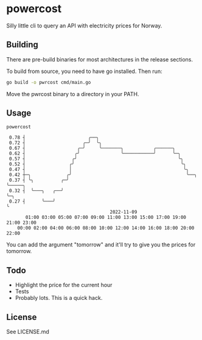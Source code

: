 # powercost

Silly little cli to query an API with electricity prices for Norway.

## Building
There are pre-build binaries for most architectures in the release sections.

To build from source, you need to have go installed. Then run:
```bash
go build -o pwrcost cmd/main.go
```
Move the pwrcost binary to a directory in your PATH.
## Usage

```
powercost

 0.78 ┤                       ╭──╮
 0.72 ┤                     ╭─╯  ╰╮
 0.67 ┤                   ╭─╯     ╰───────╮           ╭──────╮
 0.62 ┤                  ╭╯               ╰───────────╯      ╰─╮
 0.57 ┤                 ╭╯                                     ╰╮
 0.52 ┤                ╭╯                                       ╰╮
 0.47 ┤                │                                         ╰╮
 0.42 ┼─╮             ╭╯                                          ╰──╮
 0.37 ┤ ╰╮          ╭─╯                                              ╰─────╮
 0.32 ┤  ╰───╮   ╭──╯                                                      ╰─╮
 0.27 ┤      ╰───╯                                                           ╰
                                      2022-11-09
       01:00 03:00 05:00 07:00 09:00 11:00 13:00 15:00 17:00 19:00 21:00 23:00 
    00:00 02:00 04:00 06:00 08:00 10:00 12:00 14:00 16:00 18:00 20:00 22:00 
```

You can add the argument "tomorrow" and it'll try to give you the prices for tomorrow.


## Todo
 - Highlight the price for the current hour
 - Tests
 - Probably lots. This is a quick hack.

## License
See LICENSE.md